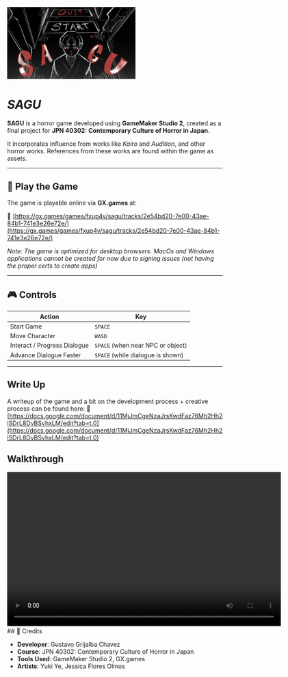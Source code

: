 <img src='sprites/spr_start/4f968a71-01ae-4c82-9b67-ce373a1bbc5d.png' width="300">

# ***SAGU***

**SAGU** is a horror game developed using **GameMaker Studio 2**, created as a final project for **JPN 40302: Contemporary Culture of Horror in Japan**.

It incorporates influence from works like *Kairo* and *Audition*, and other horror works. References from these works are found within the game as assets.

---

## 📂 Play the Game

The game is playable online via **GX.games** at:

🔗 [https://gx.games/games/fxup4v/sagu/tracks/2e54bd20-7e00-43ae-84b1-741e3e26e72e/](https://gx.games/games/fxup4v/sagu/tracks/2e54bd20-7e00-43ae-84b1-741e3e26e72e/)

*Note: The game is optimized for desktop browsers. MacOs and Windows applications cannot be created for now due to signing issues (not having the proper certs to create apps)*

---

## 🎮 Controls

| Action                     | Key                    |
|----------------------------|------------------------|
| Start Game                  | `SPACE`                |
| Move Character              | `WASD`                 |
| Interact / Progress Dialogue | `SPACE` (when near NPC or object) |
| Advance Dialogue Faster     | `SPACE` (while dialogue is shown) |

---

## Write Up

A writeup of the game and a bit on the development process + creative process can be found here: 🔗 [https://docs.google.com/document/d/11MjJmCgeNzaJrsKwdFaz76Mh2Hh2lSDrL8DvBSvhxLM/edit?tab=t.0](https://docs.google.com/document/d/11MjJmCgeNzaJrsKwdFaz76Mh2Hh2lSDrL8DvBSvhxLM/edit?tab=t.0)

## Walkthrough
<video width="640" height="360" controls>
  <source src="datafiles/walkthrough.mp4" type="video/mp4">
</video>
## 👤 Credits

- **Developer**: Gustavo Grijalba Chavez
- **Course**: JPN 40302: Contemporary Culture of Horror in Japan
- **Tools Used**: GameMaker Studio 2, GX.games
- **Artists**: Yuki Ye, Jessica Flores Olmos